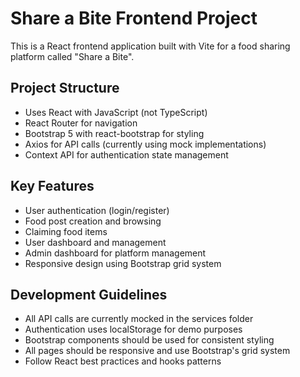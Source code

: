<!-- Use this file to provide workspace-specific custom instructions to Copilot. For more details, visit https://code.visualstudio.com/docs/copilot/copilot-customization#_use-a-githubcopilotinstructionsmd-file -->

# Share a Bite Frontend Project

This is a React frontend application built with Vite for a food sharing platform called "Share a Bite".

## Project Structure

- Uses React with JavaScript (not TypeScript)
- React Router for navigation
- Bootstrap 5 with react-bootstrap for styling
- Axios for API calls (currently using mock implementations)
- Context API for authentication state management

## Key Features

- User authentication (login/register)
- Food post creation and browsing
- Claiming food items
- User dashboard and management
- Admin dashboard for platform management
- Responsive design using Bootstrap grid system

## Development Guidelines

- All API calls are currently mocked in the services folder
- Authentication uses localStorage for demo purposes
- Bootstrap components should be used for consistent styling
- All pages should be responsive and use Bootstrap's grid system
- Follow React best practices and hooks patterns
